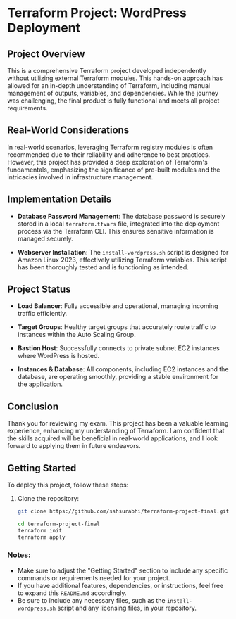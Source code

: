 # Terraform Project: WordPress Deployment

## Project Overview

This is a comprehensive Terraform project developed independently without utilizing external Terraform modules. This hands-on approach has allowed for an in-depth understanding of Terraform, including manual management of outputs, variables, and dependencies. While the journey was challenging, the final product is fully functional and meets all project requirements.

## Real-World Considerations

In real-world scenarios, leveraging Terraform registry modules is often recommended due to their reliability and adherence to best practices. However, this project has provided a deep exploration of Terraform's fundamentals, emphasizing the significance of pre-built modules and the intricacies involved in infrastructure management.

## Implementation Details

- **Database Password Management**: The database password is securely stored in a local `terraform.tfvars` file, integrated into the deployment process via the Terraform CLI. This ensures sensitive information is managed securely.

- **Webserver Installation**: The `install-wordpress.sh` script is designed for Amazon Linux 2023, effectively utilizing Terraform variables. This script has been thoroughly tested and is functioning as intended.

## Project Status

- **Load Balancer**: Fully accessible and operational, managing incoming traffic efficiently.

- **Target Groups**: Healthy target groups that accurately route traffic to instances within the Auto Scaling Group.

- **Bastion Host**: Successfully connects to private subnet EC2 instances where WordPress is hosted.

- **Instances & Database**: All components, including EC2 instances and the database, are operating smoothly, providing a stable environment for the application.

## Conclusion

Thank you for reviewing my exam. This project has been a valuable learning experience, enhancing my understanding of Terraform. I am confident that the skills acquired will be beneficial in real-world applications, and I look forward to applying them in future endeavors.

## Getting Started

To deploy this project, follow these steps:

1. Clone the repository:
   ```bash
   git clone https://github.com/sshsurabhi/terraform-project-final.git

   cd terraform-project-final
   terraform init
   terraform apply
   
### Notes:
- Make sure to adjust the "Getting Started" section to include any specific commands or requirements needed for your project.
- If you have additional features, dependencies, or instructions, feel free to expand this `README.md` accordingly.
- Be sure to include any necessary files, such as the `install-wordpress.sh` script and any licensing files, in your repository.